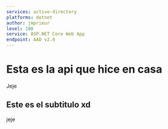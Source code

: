 ```yaml
---
services: active-directory
platforms: dotnet
author: jmprieur
level: 100
service: ASP.NET Core Web App
endpoint: AAD v2.0
---
```

# Esta es la api que hice en casa

Jeje

## Este es el subtitulo xd

jeje
